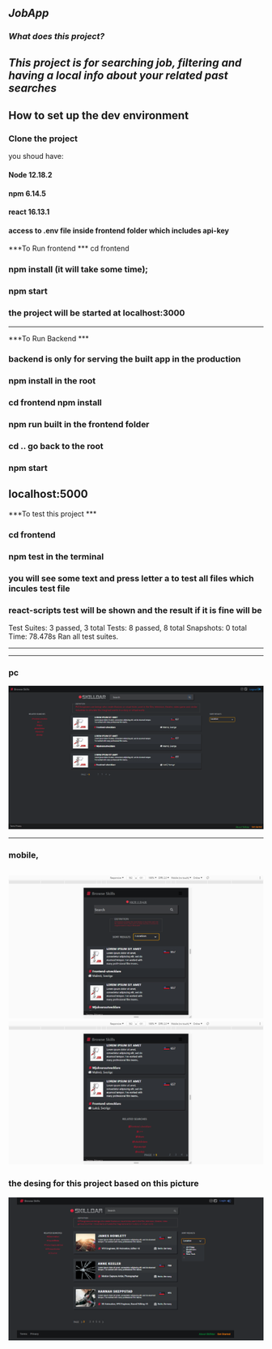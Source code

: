 ***JobApp***
---
### ***What does this project?*** 
***This project is for searching job, filtering and having a local info about your related past searches***
---


## How to set up the dev environment
### Clone the project
you shoud have:
#### Node 12.18.2
#### npm 6.14.5
#### react 16.13.1
#### access to .env file inside frontend folder which includes api-key

***To Run frontend ***
cd frontend 
### npm install  (it will take some time);
### npm start 
### the project will be started at localhost:3000

--- 
***To Run Backend *** 
### backend is only for serving the built app in the production
### npm install in the root
### cd frontend npm install 
### npm run built in the frontend folder
### cd ..  go back to the root 
### npm start
localhost:5000
--- 

***To test this project *** 
### cd frontend
### npm test in the terminal
### you will see some text and press letter a to test all files which incules test file
### react-scripts test will be shown and the result if it is fine will be
Test Suites: 3 passed, 3 total
Tests:       8 passed, 8 total
Snapshots:   0 total
Time:        78.478s
Ran all test suites.

--- 

---
### pc
![./frontend/public/pc.png](./frontend/public/pc.png)

---
### mobile, 
![./frontend/public/mobile.png](./frontend/public/mobile.png)
![./frontend/public/mobile2.png](./frontend/public/mobile2.png)
---
### the desing for this project based on this picture
![./frontend/public/design.png](./frontend/public/design.png)
